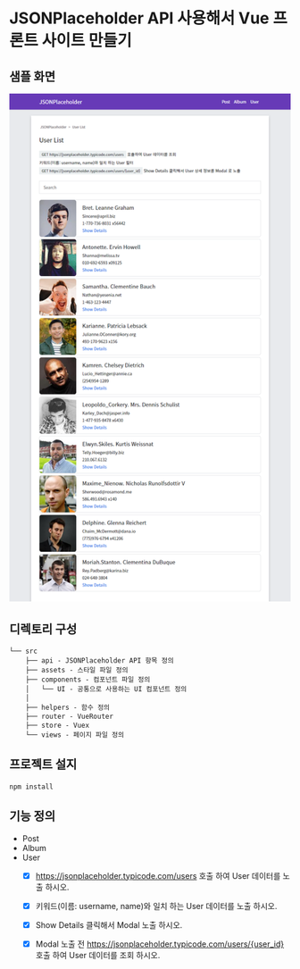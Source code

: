 # JSONPlaceholder API 사용해서 Vue 프론트 사이트 만들기

## 샘플 화면

![샘플 화면](./public/images/jsonplaceholder.png)


## 디렉토리 구성

````
└── src
    ├── api - JSONPlaceholder API 항목 정의
    ├── assets - 스타일 파일 정의
    ├── components - 컴포넌트 파일 정의
    │   └── UI - 공통으로 사용하는 UI 컴포넌트 정의
    │
    ├── helpers - 함수 정의
    ├── router - VueRouter
    ├── store - Vuex
    └── views - 페이지 파일 정의
````

## 프로젝트 설지
```
npm install
```

## 기능 정의
- Post
- Album
- User
  - [x] https://jsonplaceholder.typicode.com/users 호출 하여 User 데이터를 노출 하시오.
  - [x] 키워드(이름: username, name)와 일치 하는 User 데이터를 노출 하시오.
  - [x] Show Details 클릭해서 Modal 노출 하시오.
  - [x] Modal 노출 전 https://jsonplaceholder.typicode.com/users/{user_id} 호출 하여 User 데이터를 조회 하시오.

